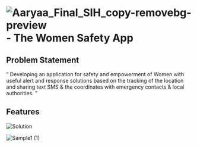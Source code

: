 # ![Aaryaa_Final_SIH_copy-removebg-preview](https://user-images.githubusercontent.com/40000613/126268108-8fc106d6-f548-47f8-998d-3f9473a9c0a3.png)  - The Women Safety App 

## Problem Statement 
“ Developing an application for safety and empowerment of Women with useful alert and response solutions based on the tracking of the location and sharing text SMS & the coordinates with emergency contacts & local authorities. ”

## Features
![Solution](https://user-images.githubusercontent.com/40000613/126267397-b1af7bb0-42a2-4110-9c5d-fe5da62194ff.png)
 
![Sample1 (1)](https://user-images.githubusercontent.com/40000613/126267720-8ca106ff-e4d1-4d75-a0fb-71bd7a24f64d.png)

